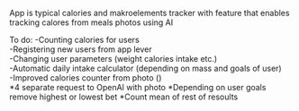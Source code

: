 App is typical calories and makroelements tracker with feature that enables tracking calores from meals photos using AI

To do:
-Counting calories for users <br>
-Registering new users from app lever <br>
-Changing user parameters (weight calories intake etc.)  <br>
-Automatic daily intake calculator (depending on mass and goals of user) <br>
-Improved calories counter from photo () <br>
    *4 separate request to OpenAI with photo
    *Depending on user goals remove highest or lowest bet
    *Count mean of rest of resoults
